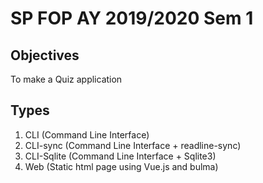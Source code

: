 # SP FOP AY 2019/2020 Sem 1

## Objectives

To make a Quiz application

## Types

1. CLI (Command Line Interface)
2. CLI-sync (Command Line Interface + readline-sync)
3. CLI-Sqlite (Command Line Interface + Sqlite3)
4. Web (Static html page using Vue.js and bulma)
